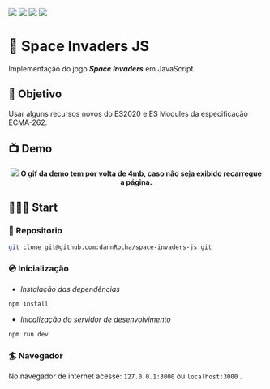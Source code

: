 ![](https://img.shields.io/github/repo-size/dannrocha/space-invaders-js)
![](https://img.shields.io/github/license/dannrocha/space-invaders-js)
![](https://img.shields.io/github/last-commit/dannrocha/space-invaders-js)
![](https://img.shields.io/badge/daniel%20rocha-dev-green)

# :space_invader: Space Invaders JS

Implementação do jogo ***Space Invaders*** em JavaScript.

## :dart: Objetivo

Usar alguns recursos novos do ES2020 e ES Modules da especificação ECMA-262.


## :tv: Demo
<p align="center">
  <img src="assets/img/demo.gif" /> 
  <strong>O gif da demo tem por volta de 4mb, caso não seja exibido recarregue a página.</strong>
</p>


## &#x1F477;&#x1F3FF;&#x200D;&#x2642;&#xFE0F; Start

### :file_folder: Repositorio
```sh
git clone git@github.com:dannRocha/space-invaders-js.git
```
### :cd: Inicialização
* *Instalação das dependências*
```sh
npm install
```
* *Inicalização do servidor de desenvolvimento*
```sh
npm run dev
```

### :surfer: Navegador
No navegador de internet acesse: ```127.0.0.1:3000``` ou ```localhost:3000``` .
